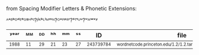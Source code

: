 from Spacing Modifier Letters & Phonetic Extensions:

ᴬᵃᴮᵇᴰᵈᴱᵉᴳᵍᴴʰᴵ?ᴶʲᴷᵏᴸˡᴹᵐᴺ?ᴼᵒᴾᵖᴿʳ?ˢᵀᵗᵁᵘ?ᵛᵂʷˣʸ

| ʸᵉᵃʳ | ᴹᴹ | ᴰᴰ | ʰʰ | ᵐᵐ | ˢˢ | ID | file |  | term |
| - | - | - | - | - | - | - | - | - | - |
| <sub><sup>1988</sup></sub> | <sub><sup>11</sup></sub> | <sub><sup>29</sup></sub> | <sub><sup>21</sup></sub> | <sub><sup>23</sup></sub> | <sub><sup>27</sup></sub> | <sub><sup>243739784</sup></sub> | <sub><sup>wordnetcode.princeton.edu/1.2/1.2.tar.gz/1.2/dbfiles/noun.artifact</sup></sub> |  | <sub><sup>WordNet</sup></sub> |
